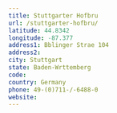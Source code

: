 ```yaml
---
title: Stuttgarter Hofbru
url: /stuttgarter-hofbru/
latitude: 44.8342
longitude: -87.377
address1: Bblinger Strae 104
address2: 
city: Stuttgart
state: Baden-Wrttemberg
code: 
country: Germany
phone: 49-(0)711-/-6488-0
website: 
---
```


